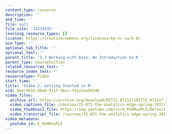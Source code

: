 ```yaml
---
content_type: resource
description: ''
end_time: ''
file: null
file_size: '14233635'
learning_resource_types: []
license: https://creativecommons.org/licenses/by-nc-sa/4.0/
ocw_type: ''
optional_tab_title: ''
optional_text: ''
parent_title: '1.3 Working with Data: An Introduction to R '
parent_type: CourseSection
related_resources_text: ''
resource_index_text: ''
resourcetype: Video
start_time: ''
title: 'Video 2: Getting Started in R'
uid: 9eec8614-89a8-911f-56cc-f81a2aa56346
video_files:
  archive_url: https://archive.org/download/MIT15.071S17/MIT15_071S17_Session_1.3.04_300k.mp4
  video_captions_file: /courses/15-071-the-analytics-edge-spring-2017/76e44ceaa1ce59019cd1268553d1b443_E_KUHMuoPLE.vtt
  video_thumbnail_file: https://img.youtube.com/vi/E_KUHMuoPLE/default.jpg
  video_transcript_file: /courses/15-071-the-analytics-edge-spring-2017/bc7a3858972523475e759d39fd9d48d5_E_KUHMuoPLE.pdf
video_metadata:
  youtube_id: E_KUHMuoPLE
---
```

